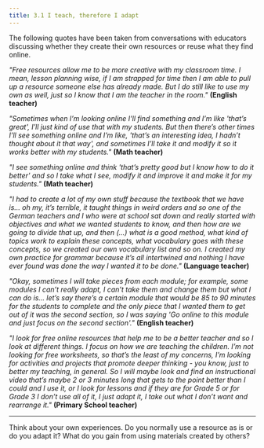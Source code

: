 ```yaml
---
title: 3.1 I teach, therefore I adapt
---
```


The following quotes have been taken from conversations with educators discussing whether they create their own resources or reuse what they find online.

*"Free resources allow me to be more creative with my classroom time. I mean, lesson planning wise, if I am strapped for time then I am able to pull up a resource someone else has already made.  But I do still like to use my own as well, just so I know that I am the teacher in the room."* **(English teacher)**

*"Sometimes when I’m looking online I’ll find something and I’m like 'that’s great', I’ll just kind of use that with my students. But then there’s other times I’ll see something online and I’m like, 'that’s an interesting idea, I hadn’t thought about it that way', and sometimes I’ll take it and modify it so it works better with my students."* **(Math teacher)** 

*"I see something online and think 'that’s pretty good but I know how to do it better' and so I take what I see, modify it and improve it and make it for my students."* **(Math teacher)** 

*"I had to create a lot of my own stuff because the textbook that we have is… oh my, it’s terrible, it taught things in weird orders and so one of the German teachers and I who were at school sat down and really started with objectives and what we wanted students to know, and then how are we going to divide that up, and then (...) what is a good method, what kind of topics work to explain these concepts, what vocabulary goes with these concepts, so we created our own vocabulary list and so on. I created my own practice for grammar because it’s all intertwined and nothing I have ever found was done the way I wanted it to be done."* **(Language teacher)**

*"Okay, sometimes I will take pieces from each module; for example, some modules I can’t really adapt, I can’t take them and change them but what I can do is… let’s say there’s a certain module that would be 85 to 90 minutes for the students to complete and the only piece that I wanted them to get out of it was the second section, so I was saying 'Go online to this module and just focus on the second section'."* **(English teacher)**

*"I look for free online resources that help me to be a better teacher and so I look at different things. I focus on how we are teaching the children. I’m not looking for free worksheets, so that’s the least of my concerns, I’m looking for activities and projects that promote deeper thinking - you know, just to better my teaching, in general. So I will maybe look and find an instructional video that’s maybe 2 or 3 minutes long that gets to the point better than I could and I use it, or I look for lessons and if they are for Grade 5 or for Grade 3 I don’t use all of it, I just adapt it, I take out what I don’t want and rearrange it."* **(Primary School teacher)**


----------

Think about your own experiences. Do you normally use a resource as is or do you adapt it? What do you gain from using materials created by others?
